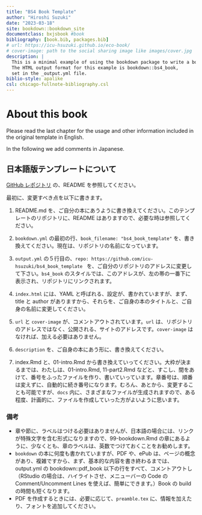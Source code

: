 ```yaml
--- 
title: "BS4 Book Template"
author: "Hiroshi Suzuki"
date: "2023-03-18"
site: bookdown::bookdown_site
documentclass: bxjsbook #book
bibliography: [book.bib, packages.bib]
# url: https://icu-hsuzuki.github.io/eco-book/
# cover-image: path to the social sharing image like images/cover.jpg
description: |
  This is a minimal example of using the bookdown package to write a book.
  The HTML output format for this example is bookdown::bs4_book,
  set in the _output.yml file.
biblio-style: apalike
csl: chicago-fullnote-bibliography.csl
---
```


# About this book

Please read the last chapter for the usage and other information included in the original template in English. 

In the following we add comments in Japanese.

## 日本語版テンプレートについて

[GitHub レポジトリ](https://github.com/icu-hsuzuki/bs4_book_template) の、README を参照してください。

最初に、変更すべき点を以下に書きます。

1. README.md を、ご自分の本にあうように書き換えてください。このテンプレートのリポジトリに、README はありますので、必要な時は参照してください。

2. `bookdown.yml` の最初の行、`book_filename: "bs4_book_template"` を、書き換えてください。現在は、リポジトリの名前になっています。

3. `output.yml` の５行目の、`repo: https://github.com/icu-hsuzuki/bs4_book_template
` を、ご自分のリポジトリのアドレスに変更して下さい。`bs4_book` のスタイルでは、このアドレスが、左の帯の一番下に表示され、リポジトリにリンクされます。

4. `index.html` には、YAML と呼ばれる、設定が、書かれていますが、まず、title と author がありますから、それらを、ご自身の本のタイトルと、ご自身の名前に変更してください。

5. `url` と `cover-image` が、コメントアウトされています。`url` は、リポジトリのアドレスではなく、公開される、サイトのアドレスです。`cover-image` はなければ、加える必要はありません。

6. `description` を、ご自身の本にあう形に、書き換えてください。

7. index.Rmd と、01-intro.Rmd から書き換えていってください。大枠が決まるまでは、わたしは、01-intro.Rmd, 11-part2.Rmd などと、すこし、間をあけて、番号をふったファイルを作り、書いていっています。章番号は、順番は変えずに、自動的に続き番号になります。むろん、あとから、変更することも可能ですが、`docs` 内に、さまざまなファイルが生成されますので、ある程度、計画的に、ファイルを作成していった方がよいように思います。

### 備考

* 章や節に、ラベルはつける必要はありませんが、日本語の場合には、リンクが特殊文字を含む形式になりますので、99-bookdown.Rmd の章にあるように、少なくとも、章のラベルは、英数でつけておくことをお勧めします。
* `bookdown` の本に何度も書かれていますが、PDF や、ePub は、ページの概念があり、複雑ですから、まず、基本的な内容を書き終わるまでは、output.yml の bookdown::pdf_book 以下の行をすべて、コメントアウトし（RStudio の場合は、ハイライトさせ、メニューバーの Code の Comment/Uncomment Lines を使えば、簡単にできます。）Book の build の時間も短くなります。
* PDF を作成するときには、必要に応じて、`preamble.tex` に、情報を加えたり、フォントを追加してください。
